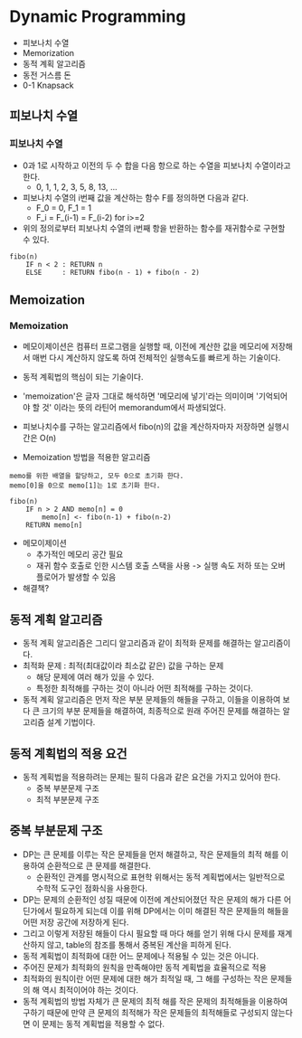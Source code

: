# Dynamic Programming
- 피보나치 수열
- Memorization
- 동적 계획 알고리즘
- 동전 거스름 돈
- 0-1 Knapsack

## 피보나치 수열
### 피보나치 수열
- 0과 1로 시작하고 이전의 두 수 합을 다음 항으로 하는 수열을 피보나치 수열이라고 한다.
    - 0, 1, 1, 2, 3, 5, 8, 13, ...
- 피보나치 수열의 i번째 값을 계산하는 함수 F를 정의하면 다음과 같다.
    - F_0 = 0, F_1 = 1
    - F_i = F_(i-1) = F_(i-2) for i>=2
- 위의 정의로부터 피보나치 수열의 i번째 항을 반환하는 함수를 재귀함수로 구현할 수 있다.

```
fibo(n)
    IF n < 2 : RETURN n
    ELSE     : RETURN fibo(n - 1) + fibo(n - 2)
```

## Memoization
### Memoization
- 메모이제이션은 컴퓨터 프로그램을 실행할 때, 이전에 계산한 값을 메모리에 저장해서 매번 다시 계산하지 않도록 하여 전체적인 실행속도를 빠르게 하는 기술이다.
- 동적 계획법의 핵심이 되는 기술이다.
- 'memoization'은 글자 그대로 해석하면 '메모리에 넣기'라는 의미이며 '기억되어야 할 것' 이라는 뜻의 라틴어 memorandum에서 파생되었다.
- 피보나치수를 구하는 알고리즘에서 fibo(n)의 값을 계산하자마자 저장하면 실행시간은 O(n)

- Memoization 방법을 적용한 알고리즘

```
memo를 위한 배열을 할당하고, 모두 0으로 초기화 한다.
memo[0]을 0으로 memo[1]는 1로 초기화 한다.

fibo(n)
    IF n > 2 AND memo[n] = 0
        memo[n] <- fibo(n-1) + fibo(n-2)
    RETURN memo[n]

```

- 메모이제이션
    - 추가적인 메모리 공간 필요
    - 재귀 함수 호출로 인한 시스템 호출 스택을 사용 -> 실행 속도 저하 또는 오버 플로어가 발생할 수 있음
- 해결책?

## 동적 계획 알고리즘
- 동적 계획 알고리즘은 그리디 알고리즘과 같이 최적화 문제를 해결하는 알고리즘이다.
- 최적화 문제 : 최적(최대값이라 최소값 같은) 값을 구하는 문제
    - 해당 문제에 여러 해가 있을 수 있다.
    - 특정한 최적해를 구하는 것이 아니라 어떤 최적해를 구하는 것이다.
- 동적 계획 알고리즘은 먼저 작은 부분 문제들의 해들을 구하고, 이들을 이용하여 보다 큰 크기의 부분 문제들을 해결하여, 최종적으로 원래 주어진 문제를 해결하는 알고리즘 설계 기법이다.

## 동적 계획법의 적용 요건
- 동적 계획법을 적용하려는 문제는 필히 다음과 같은 요건을 가지고 있어야 한다.
    - 중복 부분문제 구조
    - 최적 부분문제 구조

## 중복 부분문제 구조
- DP는 큰 문제를 이루는 작은 문제들을 먼저 해결하고, 작은 문제들의 최적 해를 이용하여 순환적으로 큰 문제를 해결한다.
    - 순환적인 관계를 명시적으로 표현학 위해서는 동적 계획법에서는 일반적으로 수학적 도구인 점화식을 사용한다.
- DP는 문제의 순환적인 성질 때문에 이전에 계산되어졌던 작은 문제의 해가 다른 어딘가에서 필요하게 되는데 이를 위해 DP에서는 이미 해결된 작은 문제들의 해들을 어떤 저장 공간에 저장하게 된다.
- 그리고 이렇게 저장된 해들이 다시 필요할 때 마다 해를 얻기 위해 다시 문제를 재계산하지 않고, table의 참조를 통해서 중복된 계산을 피하게 된다.
- 동적 계획법이 최적화에 대한 어느 문제에나 적용될 수 있는 것은 아니다.
- 주어진 문제가 최적화의 원칙을 만족해야만 동적 계획법을 효율적으로 적용
- 최적화의 원칙이란 어떤 문제에 대한 해가 최적일 때, 그 해를 구성하는 작은 문제들의 해 역시 최적이어야 하는 것이다.
- 동적 계획법의 방법 자체가 큰 문제의 최적 해를 작은 문제의 최적해들을 이용하여 구하기 때문에 만약 큰 문제의 최적해가 작은 문제들의 최적해들로 구성되지 않는다면 이 문제는 동적 계획법을 적용할 수 없다.